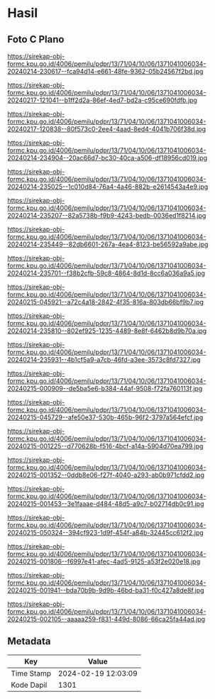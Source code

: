 # Hasil

## Foto C Plano

https://sirekap-obj-formc.kpu.go.id/4006/pemilu/pdpr/13/71/04/10/06/1371041006034-20240214-230617--fca94d14-e661-48fe-9362-05b24567f2bd.jpg

https://sirekap-obj-formc.kpu.go.id/4006/pemilu/pdpr/13/71/04/10/06/1371041006034-20240217-121041--b1ff2d2a-86ef-4ed7-bd2a-c95ce690fdfb.jpg

https://sirekap-obj-formc.kpu.go.id/4006/pemilu/pdpr/13/71/04/10/06/1371041006034-20240217-120838--80f573c0-2ee4-4aad-8ed4-4041b706f38d.jpg

https://sirekap-obj-formc.kpu.go.id/4006/pemilu/pdpr/13/71/04/10/06/1371041006034-20240214-234904--20ac66d7-bc30-40ca-a506-df18956cd019.jpg

https://sirekap-obj-formc.kpu.go.id/4006/pemilu/pdpr/13/71/04/10/06/1371041006034-20240214-235025--1c010d84-76a4-4a46-882b-e2614543a4e9.jpg

https://sirekap-obj-formc.kpu.go.id/4006/pemilu/pdpr/13/71/04/10/06/1371041006034-20240214-235207--82a5738b-f9b9-4243-bedb-0036ed1f8214.jpg

https://sirekap-obj-formc.kpu.go.id/4006/pemilu/pdpr/13/71/04/10/06/1371041006034-20240214-235449--82db6601-267a-4ea4-8123-be56592a9abe.jpg

https://sirekap-obj-formc.kpu.go.id/4006/pemilu/pdpr/13/71/04/10/06/1371041006034-20240214-235701--f38b2cfb-59c8-4864-8d1d-8cc6a036a9a5.jpg

https://sirekap-obj-formc.kpu.go.id/4006/pemilu/pdpr/13/71/04/10/06/1371041006034-20240215-045921--a72c4a18-2842-4f35-816a-803db66bf9b7.jpg

https://sirekap-obj-formc.kpu.go.id/4006/pemilu/pdpr/13/71/04/10/06/1371041006034-20240214-235810--802ef925-1235-4489-8e8f-6462b8d9b70a.jpg

https://sirekap-obj-formc.kpu.go.id/4006/pemilu/pdpr/13/71/04/10/06/1371041006034-20240214-235931--4b1cf5a9-a7cb-46fd-a3ee-3573c8fd7327.jpg

https://sirekap-obj-formc.kpu.go.id/4006/pemilu/pdpr/13/71/04/10/06/1371041006034-20240215-000909--de5ba5e6-b384-44af-9508-f72fa760113f.jpg

https://sirekap-obj-formc.kpu.go.id/4006/pemilu/pdpr/13/71/04/10/06/1371041006034-20240215-045729--afe50e37-530b-465b-96f2-3797a564efcf.jpg

https://sirekap-obj-formc.kpu.go.id/4006/pemilu/pdpr/13/71/04/10/06/1371041006034-20240215-001225--d770628b-f516-4bcf-a14a-5904d70ea799.jpg

https://sirekap-obj-formc.kpu.go.id/4006/pemilu/pdpr/13/71/04/10/06/1371041006034-20240215-001352--0ddb8e06-f27f-4040-a293-ab0b971cfdd2.jpg

https://sirekap-obj-formc.kpu.go.id/4006/pemilu/pdpr/13/71/04/10/06/1371041006034-20240215-001453--3e1faaae-d484-48d5-a9c7-b02714db0c91.jpg

https://sirekap-obj-formc.kpu.go.id/4006/pemilu/pdpr/13/71/04/10/06/1371041006034-20240215-050324--394cf923-1d9f-454f-a84b-32445cc612f2.jpg

https://sirekap-obj-formc.kpu.go.id/4006/pemilu/pdpr/13/71/04/10/06/1371041006034-20240215-001806--f6997e41-afec-4ad5-9125-a53f2e020e18.jpg

https://sirekap-obj-formc.kpu.go.id/4006/pemilu/pdpr/13/71/04/10/06/1371041006034-20240215-001941--bda70b9b-9d9b-46bd-ba31-f0c427a8de8f.jpg

https://sirekap-obj-formc.kpu.go.id/4006/pemilu/pdpr/13/71/04/10/06/1371041006034-20240215-002105--aaaaa259-f831-449d-8086-66ca25fa44ad.jpg


## Metadata

| Key        | Value               |
| ---------- | ------------------- |
| Time Stamp | 2024-02-19 12:03:09 |
| Kode Dapil | 1301                |



